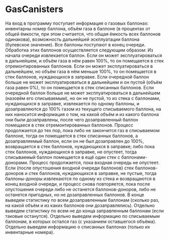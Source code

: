 # GasCanisters
На вход в программу поступает информация о газовых баллонах: инвентарны номер баллона, объём газа в баллоне (в процентах от общей ёмкости, при этом считается, что общая ёмкость всех баллонов одинакова), возможность дальнейшей эскплуатации баллона (булевское значение). Все баллоны поступают в конец очереди. Обработка этих баллонов осуществляется следующим образом:
Из начала очереди извлекается баллон.
Если он может эксплуатироваться в дальнейшем, и объём газа в нём равен 100%, то он помещается в стек отремонтированных баллонов.
Если он может эксплуатироваться в дальнейшем, но объём газа в нём меньше 100%, то он помещается в стек баллонов, нуждающихся в заправке.
Если очередной баллон больше не может эксплуатироваться в дальнейшем и он пустой (объём газа равен 0%), то он помещается в стек списанных баллонов.
Если очередной баллон больше не может эксплуатироваться в дальнейшем (назовём его списываемым), но он не пустой, то из стека с баллонами, нуждающихся в заправке, извлекается по одному баллоны, и дозаправляются до 100% газом из текущего списываемого баллона, на них наносится информация о том, на какой объём и из какого баллона они были дозаправлены, после чего дозаправленный баллон помещаеся в стек отремонтированных баллонов. Процесс продолжается до тех пор, пока либо не закончится газ в списываемом баллоне, тогда он помещается в стек списанных баллонов, а дозаправляемый баллон, если он не был дозаправлен до 100%, возвращается в стек баллонов, нуждающихся в заправке; либо пока стек баллонов, нуждающихся в заправке, не опустеет, тогда списываемый баллон помещается в ещё один стек с баллонами-донорами.
Процесс продолжается, пока входная очередь не опустеет.
Если (после опустошения входной очереди баллонов) стек баллонов-доноров и стек баллонов, нуждающихся в заправке, не пустые, тогда баллоны-доноры извлекаются по одному из стека и возвращаются в конец входной очереди, и процесс снова повторяется, пока после опустошения очереди либо не останется баллонов-доноров, либо не останется пригодных, но не дозаправленных баллонов.
В конце выведем статистику по всем дозаправленным баллонам (сколько раз, на какой объём и из каких баллонов они дозаправлялись).
Отдельно выведем статистику по всем не до конца заправленным баллонам (если таковые останутся).
Отдельно выведем информацию по списываемым баллонам, в которых остался газ (с указанием оставшегося объёма).
Отдельно выведем информацию о списанных баллонах (только их инвентарные номера).
